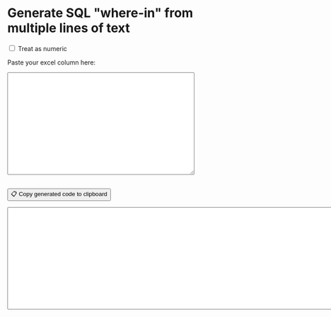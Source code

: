 <h1>Generate SQL "where-in" from multiple lines of text</h1>

<label>
	<input type="checkbox" id="isNumeric" />
	Treat as numeric
</label>
<br />

<p>Paste your excel column here:</p>
<textarea rows="15" cols="50" id="input"></textarea>
<br/>
<br/>

<button type="button" id="btnCopy">📋 Copy generated code to clipboard</button>
<br/>
<textarea rows="15" cols="100" id="output"></textarea>

<script type="text/javascript">
	var txtInput = document.getElementById("input");
	var txtOutput = document.getElementById("output");
	var chkIsNumeric = document.getElementById("isNumeric");
	var btnCopy = document.getElementById("btnCopy");

	btnCopy.addEventListener("click", function () {
		var copyText = txtOutput.value;
		navigator.clipboard.writeText(copyText);
	});

	chkIsNumeric.addEventListener("change", handleInput);
	chkIsNumeric.addEventListener("click", handleInput);
	txtInput.addEventListener("change", handleInput);
	txtInput.addEventListener("input", handleInput);

	function handleInput() {
		var isNumeric = chkIsNumeric.checked;
		var buffer = "where X in (";
		var input = txtInput.value.split("\n").map((line) => {
			return isNumeric ? line.trim() : "'" + line.trim() + "'";
		});
		buffer = buffer + input.join(",") + ")";
		txtOutput.value = buffer;
	}
</script>
